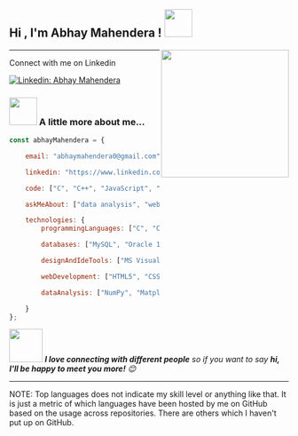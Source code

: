 <h2> Hi , I'm Abhay Mahendera ! <img src="https://media.giphy.com/media/12oufCB0MyZ1Go/giphy.gif" width="50"></h2>
<img align='right' src="https://media.giphy.com/media/M9gbBd9nbDrOTu1Mqx/giphy.gif" width="230"> 
</em></p>



-------------

Connect with me on Linkedin


[![Linkedin: Abhay Mahendera](https://img.shields.io/badge/LinkedIn-0077B5?style=for-the-badge&logo=linkedin&logoColor=white)]((https://www.linkedin.com/in/abhay-mahendera-56aa71164/))


### <img src="https://media.giphy.com/media/VgCDAzcKvsR6OM0uWg/giphy.gif" width="50"> A little more about me...  

```javascript
const abhayMahendera = {

    email: "abhaymahendera0@gmail.com",

    linkedin: "https://www.linkedin.com/in/abhay-mahendera-56aa71164/",

    code: ["C", "C++", "JavaScript", "Java", "Python", "R"],

    askMeAbout: ["data analysis", "web development", "tech", "app development", "photography"],

    technologies: {
        programmingLanguages: ["C", "C++", "JavaScript", "Java", "Python", "R"],

        databases: ["MySQL", "Oracle 12c", "MongoDB", "pgAdmin"],

        designAndIdeTools: ["MS Visual Studio Code", "IntelliJ Idea", "MS Office", "GitHub"],

        webDevelopment: ["HTML5", "CSS3", "ES6", "Node.js", "Express.js", "Bootstrap", "NPM", "jQuery", "APIs", "EJS"],

        dataAnalysis: ["NumPy", "Matplotlib", "SciPy", "R", "Tableau", "Microsoft Power BI"],

    }
};

```

<img src="https://media.giphy.com/media/LnQjpWaON8nhr21vNW/giphy.gif" width="60"> <em><b>I love connecting with different people</b> so if you want to say <b>hi, I'll be happy to meet you more!</b> 😊</em>

---
<!--START_SECTION:waka-->


<!--END_SECTION:waka-->

NOTE: Top languages does not indicate my skill level or anything like that. It is just a metric of which languages have been hosted by me on GitHub based on the usage across repositories. There are others which I haven't put up on GitHub.
